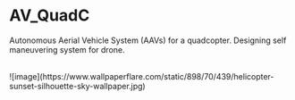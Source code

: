 # AV_QuadC
Autonomous Aerial Vehicle System (AAVs) for a quadcopter. 
Designing self maneuvering system for drone.

<br>
![image](https://www.wallpaperflare.com/static/898/70/439/helicopter-sunset-silhouette-sky-wallpaper.jpg)
